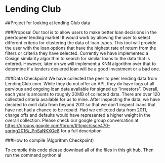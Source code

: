 # Lending Club

##Project for looking at lending Club data 

###Proposal
Our tool is to allow users to make better loan decisions in the peer­to­peer lending market! It would work by allowing the user to select different criteria for clustering the data of loan types. This tool will provide the user with the loan options that have the highest rate of return from the filters or criteria they have selected. Currently we have implemented a Cosign similarity algorithm to search for similar loans to the data that is entered. However, later on we will implement a KNN algorithm over that to determine if a lenders desiered loan will be a good investment or a bad one. 


###Data Checkpoint
We have collected the peer to peer lending data from LendingClub.com. While they do not offer an API, they do have logs of all pervious and ongoing loan data available for signed up “investors”. Overall, each year is amounts to roughly 30MB of collected data. There are over 120 collected criteria available for us to mine. After inspecting the data, we have decided to omit data from beyond 2011 so that we don’t inspect loans that have not had a chance to be repaid. Had we collected data from 2011, charge offs and defaults would have represented a higher weight in the overall collection. Please check our google group conversation at https://groups.google.com/forum/#!topic/csce470-spring2016/_PpSaNKXGe8 for a full description 


###How to compile (Algorithm Checkpoint)

To compile this code please download all of the files in this git hub. Then run the command python al
